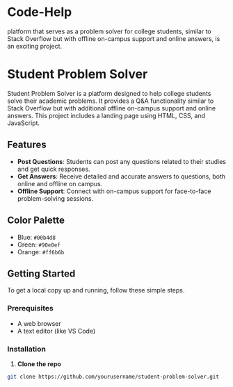 # Code-Help
platform that serves as a problem solver for college students, similar to Stack Overflow but with offline on-campus support and online answers, is an exciting project.
# Student Problem Solver

Student Problem Solver is a platform designed to help college students solve their academic problems. It provides a Q&A functionality similar to Stack Overflow but with additional offline on-campus support and online answers. This project includes a landing page using HTML, CSS, and JavaScript.

## Features

- **Post Questions**: Students can post any questions related to their studies and get quick responses.
- **Get Answers**: Receive detailed and accurate answers to questions, both online and offline on campus.
- **Offline Support**: Connect with on-campus support for face-to-face problem-solving sessions.

## Color Palette

- Blue: `#00b4d8`
- Green: `#90e0ef`
- Orange: `#ff6b6b`

## Getting Started

To get a local copy up and running, follow these simple steps.

### Prerequisites

- A web browser
- A text editor (like VS Code)

### Installation

1. **Clone the repo**

```bash
git clone https://github.com/yourusername/student-problem-solver.git
